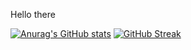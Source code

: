 Hello there

[![Anurag's GitHub stats](https://github-readme-stats.vercel.app/api?username=pixeltherabbit)](https://github.com/anuraghazra/github-readme-stats)
[![GitHub Streak](https://streak-stats.demolab.com/?user=pixeltherabbit)](https://git.io/streak-stats)
